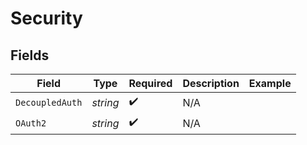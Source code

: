 # Security


## Fields

| Field              | Type               | Required           | Description        | Example            |
| ------------------ | ------------------ | ------------------ | ------------------ | ------------------ |
| `DecoupledAuth`    | *string*           | :heavy_check_mark: | N/A                |                    |
| `OAuth2`           | *string*           | :heavy_check_mark: | N/A                |                    |